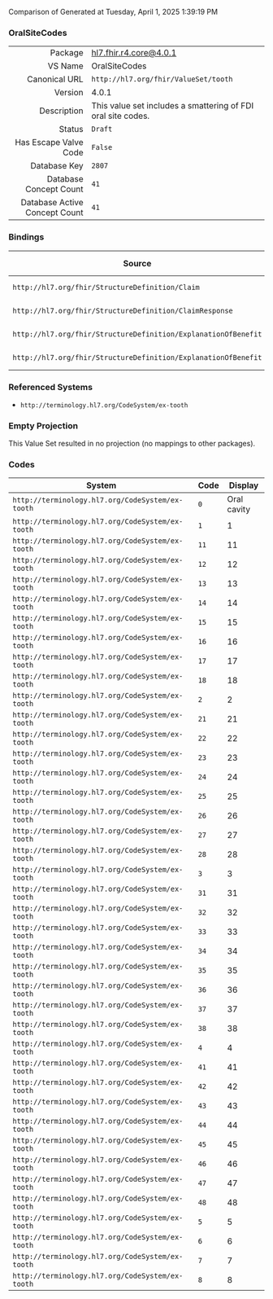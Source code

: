 Comparison of 
Generated at Tuesday, April 1, 2025 1:39:19 PM

### OralSiteCodes

|      |     |
| ---: | --- |
| Package | hl7.fhir.r4.core@4.0.1 |
| VS Name | OralSiteCodes |
| Canonical URL | `http://hl7.org/fhir/ValueSet/tooth` |
| Version | 4.0.1 |
| Description | This value set includes a smattering of FDI oral site codes. |
| Status | `Draft` |
| Has Escape Valve Code | `False` |
| Database Key | `2807` |
| Database Concept Count | `41` |
| Database Active Concept Count | `41` |
### Bindings

| Source | Element | Binding | Strength | Element Short |
| ------ | ------- | ------- | -------- | ------------- |
| `http://hl7.org/fhir/StructureDefinition/Claim` | `Claim.item.bodySite` | `http://hl7.org/fhir/ValueSet/tooth` | `Example` | Anatomical location |
| `http://hl7.org/fhir/StructureDefinition/ClaimResponse` | `ClaimResponse.addItem.bodySite` | `http://hl7.org/fhir/ValueSet/tooth` | `Example` | Anatomical location |
| `http://hl7.org/fhir/StructureDefinition/ExplanationOfBenefit` | `ExplanationOfBenefit.item.bodySite` | `http://hl7.org/fhir/ValueSet/tooth` | `Example` | Anatomical location |
| `http://hl7.org/fhir/StructureDefinition/ExplanationOfBenefit` | `ExplanationOfBenefit.addItem.bodySite` | `http://hl7.org/fhir/ValueSet/tooth` | `Example` | Anatomical location |

### Referenced Systems

* `http://terminology.hl7.org/CodeSystem/ex-tooth`
### Empty Projection

This Value Set resulted in no projection (no mappings to other packages).

### Codes

| System | Code | Display |
| ------ | ---- | ------- |
| `http://terminology.hl7.org/CodeSystem/ex-tooth` | `0` | Oral cavity |
| `http://terminology.hl7.org/CodeSystem/ex-tooth` | `1` | 1 |
| `http://terminology.hl7.org/CodeSystem/ex-tooth` | `11` | 11 |
| `http://terminology.hl7.org/CodeSystem/ex-tooth` | `12` | 12 |
| `http://terminology.hl7.org/CodeSystem/ex-tooth` | `13` | 13 |
| `http://terminology.hl7.org/CodeSystem/ex-tooth` | `14` | 14 |
| `http://terminology.hl7.org/CodeSystem/ex-tooth` | `15` | 15 |
| `http://terminology.hl7.org/CodeSystem/ex-tooth` | `16` | 16 |
| `http://terminology.hl7.org/CodeSystem/ex-tooth` | `17` | 17 |
| `http://terminology.hl7.org/CodeSystem/ex-tooth` | `18` | 18 |
| `http://terminology.hl7.org/CodeSystem/ex-tooth` | `2` | 2 |
| `http://terminology.hl7.org/CodeSystem/ex-tooth` | `21` | 21 |
| `http://terminology.hl7.org/CodeSystem/ex-tooth` | `22` | 22 |
| `http://terminology.hl7.org/CodeSystem/ex-tooth` | `23` | 23 |
| `http://terminology.hl7.org/CodeSystem/ex-tooth` | `24` | 24 |
| `http://terminology.hl7.org/CodeSystem/ex-tooth` | `25` | 25 |
| `http://terminology.hl7.org/CodeSystem/ex-tooth` | `26` | 26 |
| `http://terminology.hl7.org/CodeSystem/ex-tooth` | `27` | 27 |
| `http://terminology.hl7.org/CodeSystem/ex-tooth` | `28` | 28 |
| `http://terminology.hl7.org/CodeSystem/ex-tooth` | `3` | 3 |
| `http://terminology.hl7.org/CodeSystem/ex-tooth` | `31` | 31 |
| `http://terminology.hl7.org/CodeSystem/ex-tooth` | `32` | 32 |
| `http://terminology.hl7.org/CodeSystem/ex-tooth` | `33` | 33 |
| `http://terminology.hl7.org/CodeSystem/ex-tooth` | `34` | 34 |
| `http://terminology.hl7.org/CodeSystem/ex-tooth` | `35` | 35 |
| `http://terminology.hl7.org/CodeSystem/ex-tooth` | `36` | 36 |
| `http://terminology.hl7.org/CodeSystem/ex-tooth` | `37` | 37 |
| `http://terminology.hl7.org/CodeSystem/ex-tooth` | `38` | 38 |
| `http://terminology.hl7.org/CodeSystem/ex-tooth` | `4` | 4 |
| `http://terminology.hl7.org/CodeSystem/ex-tooth` | `41` | 41 |
| `http://terminology.hl7.org/CodeSystem/ex-tooth` | `42` | 42 |
| `http://terminology.hl7.org/CodeSystem/ex-tooth` | `43` | 43 |
| `http://terminology.hl7.org/CodeSystem/ex-tooth` | `44` | 44 |
| `http://terminology.hl7.org/CodeSystem/ex-tooth` | `45` | 45 |
| `http://terminology.hl7.org/CodeSystem/ex-tooth` | `46` | 46 |
| `http://terminology.hl7.org/CodeSystem/ex-tooth` | `47` | 47 |
| `http://terminology.hl7.org/CodeSystem/ex-tooth` | `48` | 48 |
| `http://terminology.hl7.org/CodeSystem/ex-tooth` | `5` | 5 |
| `http://terminology.hl7.org/CodeSystem/ex-tooth` | `6` | 6 |
| `http://terminology.hl7.org/CodeSystem/ex-tooth` | `7` | 7 |
| `http://terminology.hl7.org/CodeSystem/ex-tooth` | `8` | 8 |
